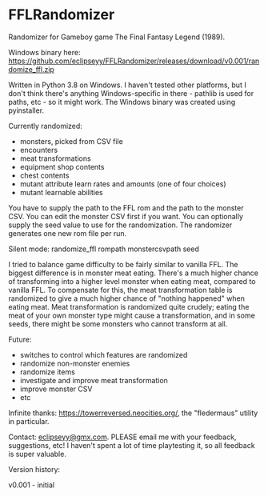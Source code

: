 # FFLRandomizer
Randomizer for Gameboy game The Final Fantasy Legend (1989).

Windows binary here: https://github.com/eclipseyy/FFLRandomizer/releases/download/v0.001/randomize_ffl.zip

Written in Python 3.8 on Windows. I haven't tested other platforms, but I don't think there's anything Windows-specific in there - pathlib is used for paths, etc - so it might work. The Windows binary was created using pyinstaller.

Currently randomized:
- monsters, picked from CSV file
- encounters
- meat transformations
- equipment shop contents
- chest contents
- mutant attribute learn rates and amounts (one of four choices)
- mutant learnable abilities

You have to supply the path to the FFL rom and the path to the monster CSV. You can edit the monster CSV first if you want. You can optionally supply the seed value to use for the randomization. The randomizer generates one new rom file per run.

Silent mode: randomize_ffl rompath monstercsvpath seed

I tried to balance game difficulty to be fairly similar to vanilla FFL. The biggest difference is in monster meat eating. There's a much higher chance of transforming into a higher level monster when eating meat, compared to vanilla FFL. To compensate for this, the meat transformation table is randomized to give a much higher chance of "nothing happened" when eating meat. Meat transformation is randomized quite crudely; eating the meat of your own monster type might cause a transformation, and in some seeds, there might be some monsters who cannot transform at all.

Future:
- switches to control which features are randomized
- randomize non-monster enemies
- randomize items
- investigate and improve meat transformation
- improve monster CSV
- etc

Infinite thanks: https://towerreversed.neocities.org/, the "fledermaus" utility in particular.

Contact: eclipseyy@gmx.com. PLEASE email me with your feedback, suggestions, etc! I haven't spent a lot of time playtesting it, so all feedback is super valuable.

Version history:

v0.001 - initial
